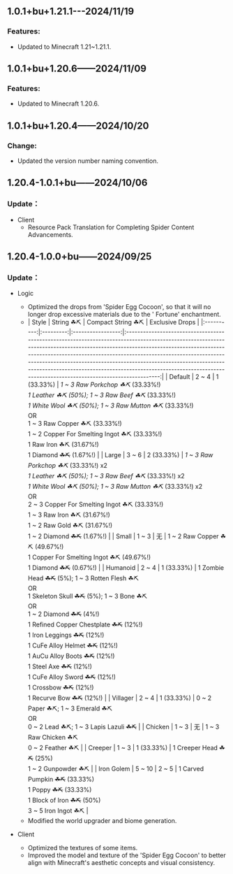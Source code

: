 ## 1.0.1+bu+1.21.1---2024/11/19

### Features:

- Updated to Minecraft 1.21~1.21.1.

## 1.0.1+bu+1.20.6——2024/11/09

### Features:

- Updated to Minecraft 1.20.6.

## 1.0.1+bu+1.20.4——2024/10/20

### Change:

- Updated the version number naming convention.

## 1.20.4-1.0.1+bu——2024/10/06

### Update：

- Client
	- Resource Pack Translation for Completing Spider Content Advancements.

## 1.20.4-1.0.0+bu——2024/09/25

### Update：

- Logic
	- Optimized the drops from 'Spider Egg Cocoon', so that it will no longer drop excessive materials due to the '
	  Fortune' enchantment.
	- |   Style    | String ☘⛏ | Compact String ☘⛏ |                                                                                                                                                                                                                 Exclusive Drops                                                                                                                                                                                                                  |
	        |:----------:|:---------:|:-----------------:|:------------------------------------------------------------------------------------------------------------------------------------------------------------------------------------------------------------------------------------------------------------------------------------------------------------------------------------------------------------------------------------------------------------------------------------------------:|
	  |  Default   |   2 ~ 4   |    1 (33.33%)     |                                                                   *1 ~ 3 Raw Porkchop ☘⛏* (33.33%!) <br> *1 Leather ☘⛏ (50%); 1 ~ 3 Raw Beef ☘⛏* (33.33%!) <br> *1 White Wool ☘⛏ (50%); 1 ~ 3 Raw Mutton ☘⛏* (33.33%!) <br>OR<br> 1 ~ 3 Raw Copper ☘⛏ (33.33%!) <br> 1 ~ 2 Copper For Smelting Ingot ☘⛏ (33.33%!) <br> 1 Raw Iron ☘⛏ (31.67%!) <br> 1 Diamond ~~☘⛏~~ (1.67%!)                                                                    |
	  |   Large    |   3 ~ 6   |    2 (33.33%)     |                                                            *1 ~ 3 Raw Porkchop ☘⛏* (33.33%!) x2 <br> *1 Leather ☘⛏ (50%); 1 ~ 3 Raw Beef ☘⛏* (33.33%!) x2 <br> *1 White Wool ☘⛏ (50%); 1 ~ 3 Raw Mutton ☘⛏* (33.33%!) x2 <br>OR<br> 2 ~ 3 Copper For Smelting Ingot ☘⛏ (33.33%!) <br> 1 ~ 3 Raw Iron ☘⛏ (31.67%!) <br> 1 ~ 2 Raw Gold ☘⛏ (31.67%!) <br> 1 ~ 2 Diamond ~~☘⛏~~ (1.67%!)                                                            |
	  |   Small    |   1 ~ 3   |         无         |                                                                                                                                                                    1 ~ 2 Raw Copper ☘⛏ (49.67%!) <br> 1 Copper For Smelting Ingot ☘⛏ (49.67%!) <br> 1 Diamond ~~☘⛏~~ (0.67%!)                                                                                                                                                                    |
	  |  Humanoid  |   2 ~ 4   |    1 (33.33%)     | 1 Zombie Head ~~☘⛏~~ (5%); 1 ~ 3 Rotten Flesh ☘⛏ <br>OR<br> 1 Skeleton Skull ~~☘⛏~~ (5%); 1 ~ 3 Bone ☘⛏ <br>OR<br> 1 ~ 2 Diamond ~~☘⛏~~ (4%!) <br> 1 Refined Copper Chestplate ~~☘⛏~~ (12%!) <br> 1 Iron Leggings ~~☘⛏~~ (12%!) <br> 1 CuFe Alloy Helmet ~~☘⛏~~ (12%!) <br> 1 AuCu Alloy Boots ~~☘⛏~~ (12%!) <br> 1 Steel Axe ~~☘⛏~~ (12%!) <br> 1 CuFe Alloy Sword ~~☘⛏~~ (12%!) <br> 1 Crossbow ~~☘⛏~~ (12%!) <br> 1 Recurve Bow ~~☘⛏~~ (12%!) |
	  |  Villager  |   2 ~ 4   |    1 (33.33%)     |                                                                                                                                                                               0 ~ 2 Paper ☘⛏; 1 ~ 3 Emerald ☘⛏ <br>OR<br> 0 ~ 2 Lead ☘⛏; 1 ~ 3 Lapis Lazuli ~~☘⛏~~                                                                                                                                                                               |
	  |  Chicken   |   1 ~ 3   |         无         |                                                                                                                                                                                                    1 ~ 3 Raw Chicken ☘⛏ <br> 0 ~ 2 Feather ☘⛏                                                                                                                                                                                                    |
	  |  Creeper   |   1 ~ 3   |    1 (33.33%)     |                                                                                                                                                                                               1 Creeper Head ~~☘⛏~~ (25%) <br> 1 ~ 2 Gunpowder ☘⛏                                                                                                                                                                                                |
	  | Iron Golem |  5 ~ 10   |       2 ~ 5       |                                                                                                                                                             1 Carved Pumpkin ~~☘⛏~~ (33.33%) <br> 1 Poppy ~~☘⛏~~ (33.33%) <br> 1 Block of Iron ~~☘⛏~~ (50%) <br> 3 ~ 5 Iron Ingot ☘⛏                                                                                                                                                             |
	- Modified the world upgrader and biome generation.

- Client
	- Optimized the textures of some items.
	- Improved the model and texture of the 'Spider Egg Cocoon' to better align with Minecraft's aesthetic concepts and
	  visual consistency.